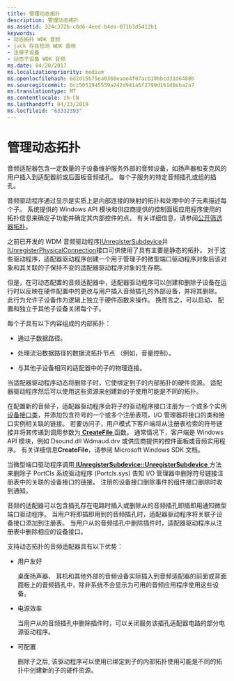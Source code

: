 ```yaml
---
title: 管理动态拓扑
description: 管理动态拓扑
ms.assetid: 324c372b-c8d6-4eed-b4ea-071b3d5412b1
keywords:
- 动态拓扑 WDK 音频
- jack 存在检测 WDK 音频
- 注册子设备
- 动态子设备 WDK 音频
ms.date: 04/20/2017
ms.localizationpriority: medium
ms.openlocfilehash: 6d2d15b75ea0368eaae4f07acb10bbcd31d6488b
ms.sourcegitcommit: 0cc5051945559a242d941a6f2799d161d8eba2a7
ms.translationtype: MT
ms.contentlocale: zh-CN
ms.lasthandoff: 04/23/2019
ms.locfileid: "63332393"
---
```

# <a name="managing-dynamic-topologies"></a>管理动态拓扑


音频适配器包含一定数量的子设备维护服务外部的音频设备，如扬声器和麦克风的用户插入到适配器前或后面板音频插孔。 每个子服务的特定音频插孔或组的插孔。

音频驱动程序通过显示是实质上是内部连接的映射的拓扑和处理中的子元素描述每个子。 系统提供的 Windows API 模块和供应商提供的控制面板应用程序使用的拓扑信息来确定子功能并确定其内部控件的点。 有关详细信息，请参阅[公开筛选器拓扑](exposing-filter-topology.md)。

之前已开发的 WDM 音频驱动程序[IUnregisterSubdevice](https://msdn.microsoft.com/library/windows/hardware/ff537030)并[IUnregisterPhysicalConnection](https://msdn.microsoft.com/library/windows/hardware/ff537022)接口可供使用了具有主要是静态的拓扑。 对于这些驱动程序，适配器驱动程序创建一个用于管理子的微型端口驱动程序对象后该对象和其关联的子保持不变的适配器驱动程序对象的生存期。

但是，在可动态配置的音频适配器中，适配器驱动程序可以创建和删除子设备在运行时以反映在硬件配置中的更改与用户插入音频插孔的外部设备，并将其删除。 此行为允许子设备作为逻辑上独立于硬件函数来操作。 换而言之，可以启动、 配置和独立于其他子设备关闭每个子。

每个子具有以下内容组成的内部拓扑：

-   通过子数据路径。

-   处理流沿数据路径的数据流拓扑节点 （例如，音量控制）。

-   与其他子设备相同的适配器中的子的物理连接。

当适配器驱动程序动态将删除子时，它使绑定到子的内部拓扑的硬件资源。 适配器驱动程序然后可以使用这些资源来创建新的子使用可能是不同的拓扑。

在配置新的音频子，适配器驱动程序会将子的驱动程序接口注册为一个或多个实例[设备接口类](https://msdn.microsoft.com/library/windows/hardware/ff541339)，并添加包含符号的一个或多个注册表项，I/O 管理器将接口的类和接口实例相关联的链接。 若要访问子，用户模式下客户端将从注册表检索的符号链接并将其传递到调用参数为[ **CreateFile** ](https://msdn.microsoft.com/library/windows/desktop/aa363858)函数。 通常情况下，客户端是 Windows API 模块，例如 Dsound.dll Wdmaud.drv 或供应商提供的控件面板或音频实用程序。 有关详细信息**CreateFile**，请参阅 Microsoft Windows SDK 文档。

当微型端口驱动程序调用[ **IUnregisterSubdevice::UnregisterSubdevice** ](https://msdn.microsoft.com/library/windows/hardware/ff537032)方法来删除子 PortCls 系统驱动程序 (Portcls.sys) 告知 I/O 管理器中删除符号链接注册表中的关联的设备接口的链接。 注册的设备接口删除事件的组件接口删除时收到通知。

音频的适配器可以包含插孔存在电路时插入或删除从的音频插孔即插即用通知微型端口驱动程序。 当用户将即插即用到的音频插孔时，适配器驱动程序将关联子设备接口添加到注册表。 当用户从的音频插孔中删除插件时，适配器驱动程序从注册表中删除相应的设备接口。

支持动态拓扑的音频适配器具有以下优势：

-   用户友好

    桌面扬声器、 耳机和其他外部的音频设备实际插入到音频适配器的前面或背面面板上的音频插孔中，除非系统不会显示为可用的音频应用程序使用这些设备。

-   电源效率

    当用户从的音频插孔中删除插件时，可以关闭服务该插孔适配器电路的部分电源驱动程序。

-   可配置

    删除子之后, 该驱动程序可以使用已绑定到子的内部拓扑使用可能是不同的拓扑中创建新的子的硬件资源。

 

 




